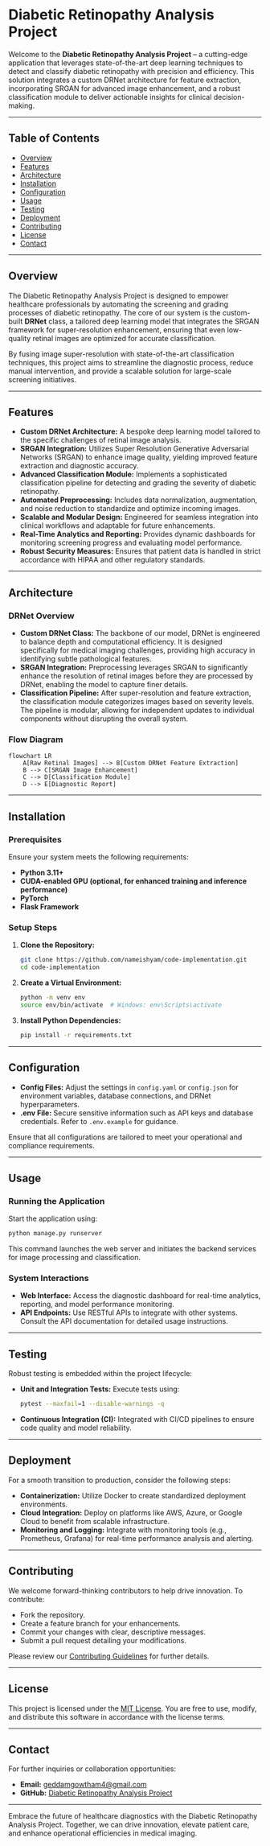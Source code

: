 # Diabetic Retinopathy Analysis Project

Welcome to the **Diabetic Retinopathy Analysis Project** – a cutting-edge application that leverages state-of-the-art deep learning techniques to detect and classify diabetic retinopathy with precision and efficiency. This solution integrates a custom DRNet architecture for feature extraction, incorporating SRGAN for advanced image enhancement, and a robust classification module to deliver actionable insights for clinical decision-making.

---

## Table of Contents

- [Overview](#overview)
- [Features](#features)
- [Architecture](#architecture)
- [Installation](#installation)
- [Configuration](#configuration)
- [Usage](#usage)
- [Testing](#testing)
- [Deployment](#deployment)
- [Contributing](#contributing)
- [License](#license)
- [Contact](#contact)

---

## Overview

The Diabetic Retinopathy Analysis Project is designed to empower healthcare professionals by automating the screening and grading processes of diabetic retinopathy. The core of our system is the custom-built **DRNet** class, a tailored deep learning model that integrates the SRGAN framework for super-resolution enhancement, ensuring that even low-quality retinal images are optimized for accurate classification.

By fusing image super-resolution with state-of-the-art classification techniques, this project aims to streamline the diagnostic process, reduce manual intervention, and provide a scalable solution for large-scale screening initiatives.

---

## Features

- **Custom DRNet Architecture:** A bespoke deep learning model tailored to the specific challenges of retinal image analysis.
- **SRGAN Integration:** Utilizes Super Resolution Generative Adversarial Networks (SRGAN) to enhance image quality, yielding improved feature extraction and diagnostic accuracy.
- **Advanced Classification Module:** Implements a sophisticated classification pipeline for detecting and grading the severity of diabetic retinopathy.
- **Automated Preprocessing:** Includes data normalization, augmentation, and noise reduction to standardize and optimize incoming images.
- **Scalable and Modular Design:** Engineered for seamless integration into clinical workflows and adaptable for future enhancements.
- **Real-Time Analytics and Reporting:** Provides dynamic dashboards for monitoring screening progress and evaluating model performance.
- **Robust Security Measures:** Ensures that patient data is handled in strict accordance with HIPAA and other regulatory standards.

---

## Architecture

### DRNet Overview

- **Custom DRNet Class:** The backbone of our model, DRNet is engineered to balance depth and computational efficiency. It is designed specifically for medical imaging challenges, providing high accuracy in identifying subtle pathological features.
- **SRGAN Integration:** Preprocessing leverages SRGAN to significantly enhance the resolution of retinal images before they are processed by DRNet, enabling the model to capture finer details.
- **Classification Pipeline:** After super-resolution and feature extraction, the classification module categorizes images based on severity levels. The pipeline is modular, allowing for independent updates to individual components without disrupting the overall system.

### Flow Diagram

```mermaid
flowchart LR
    A[Raw Retinal Images] --> B[Custom DRNet Feature Extraction]
    B --> C[SRGAN Image Enhancement]
    C --> D[Classification Module]
    D --> E[Diagnostic Report]
```

---

## Installation

### Prerequisites

Ensure your system meets the following requirements:

- **Python 3.11+**
- **CUDA-enabled GPU (optional, for enhanced training and inference performance)**
- **PyTorch**
- **Flask Framework**

### Setup Steps

1. **Clone the Repository:**

   ```bash
   git clone https://github.com/nameishyam/code-implementation.git
   cd code-implementation
   ```

2. **Create a Virtual Environment:**

   ```bash
   python -m venv env
   source env/bin/activate  # Windows: env\Scripts\activate
   ```

3. **Install Python Dependencies:**

   ```bash
   pip install -r requirements.txt
   ```

---

## Configuration

- **Config Files:** Adjust the settings in `config.yaml` or `config.json` for environment variables, database connections, and DRNet hyperparameters.
- **.env File:** Secure sensitive information such as API keys and database credentials. Refer to `.env.example` for guidance.

Ensure that all configurations are tailored to meet your operational and compliance requirements.

---

## Usage

### Running the Application

Start the application using:

```bash
python manage.py runserver
```

This command launches the web server and initiates the backend services for image processing and classification.

### System Interactions

- **Web Interface:** Access the diagnostic dashboard for real-time analytics, reporting, and model performance monitoring.
- **API Endpoints:** Use RESTful APIs to integrate with other systems. Consult the API documentation for detailed usage instructions.

---

## Testing

Robust testing is embedded within the project lifecycle:

- **Unit and Integration Tests:** Execute tests using:
  ```bash
  pytest --maxfail=1 --disable-warnings -q
  ```
- **Continuous Integration (CI):** Integrated with CI/CD pipelines to ensure code quality and model reliability.

---

## Deployment

For a smooth transition to production, consider the following steps:

- **Containerization:** Utilize Docker to create standardized deployment environments.
- **Cloud Integration:** Deploy on platforms like AWS, Azure, or Google Cloud to benefit from scalable infrastructure.
- **Monitoring and Logging:** Integrate with monitoring tools (e.g., Prometheus, Grafana) for real-time performance analysis and alerting.

---

## Contributing

We welcome forward-thinking contributors to help drive innovation. To contribute:

- Fork the repository.
- Create a feature branch for your enhancements.
- Commit your changes with clear, descriptive messages.
- Submit a pull request detailing your modifications.

Please review our [Contributing Guidelines](CONTRIBUTING.md) for further details.

---

## License

This project is licensed under the [MIT License](LICENSE). You are free to use, modify, and distribute this software in accordance with the license terms.

---

## Contact

For further inquiries or collaboration opportunities:

- **Email:** geddamgowtham4@gmail.com
- **GitHub:** [Diabetic Retinopathy Analysis Project](https://github.com/nameishyam/code-implementation)

---

Embrace the future of healthcare diagnostics with the Diabetic Retinopathy Analysis Project. Together, we can drive innovation, elevate patient care, and enhance operational efficiencies in medical imaging.
